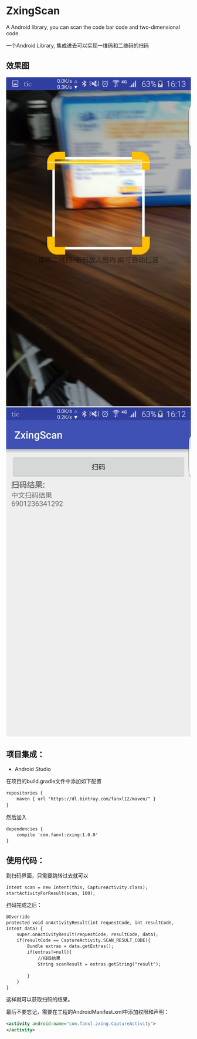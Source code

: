 # ZxingScan
A Android library, you can scan the code bar code and two-dimensional code.  

一个Android Library, 集成进去可以实现一维码和二维码的扫码 

## 效果图

<img src="Images\zxing_01.jpg" width="800px"/>

<img src="Images\zxing_02.jpg" width="800px"/>


## 项目集成：

* Android Studio

在项目的build.gradle文件中添加如下配置
```xml
repositories {
    maven { url "https://dl.bintray.com/fanxl12/maven/" }
}
```
然后加入
```
dependencies {
    compile 'com.fanxl:zxing:1.0.0'
}
```

## 使用代码：

到扫码界面，只需要跳转过去就可以
```
Intent scan = new Intent(this, CaptureActivity.class);
startActivityForResult(scan, 100);
```

扫码完成之后：
```
@Override
protected void onActivityResult(int requestCode, int resultCode, Intent data) {
    super.onActivityResult(requestCode, resultCode, data);
    if(resultCode == CaptureActivity.SCAN_RESULT_CODE){
        Bundle extras = data.getExtras();
        if(extras!=null){
            //扫码结果
            String scanResult = extras.getString("result");
            
        }
    }
}
```
这样就可以获取扫码的结果。

最后不要忘记，需要在工程的AndroidManifest.xml中添加权限和声明：
```xml
<activity android:name="com.fanxl.zxing.CaptureActivity">
</activity>
```

